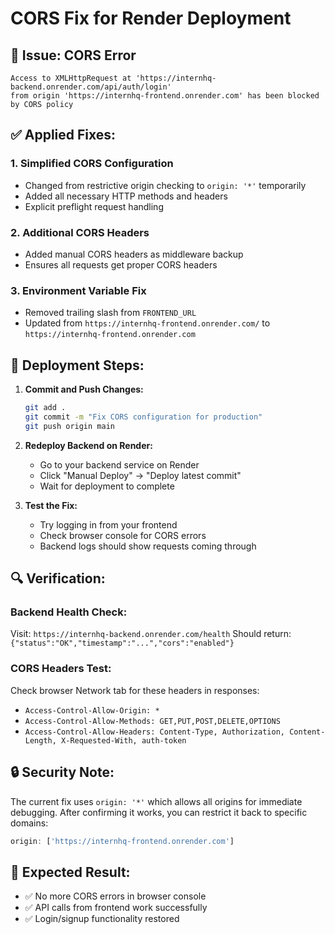 # CORS Fix for Render Deployment

## 🚨 Issue: CORS Error
```
Access to XMLHttpRequest at 'https://internhq-backend.onrender.com/api/auth/login' 
from origin 'https://internhq-frontend.onrender.com' has been blocked by CORS policy
```

## ✅ Applied Fixes:

### 1. **Simplified CORS Configuration**
- Changed from restrictive origin checking to `origin: '*'` temporarily
- Added all necessary HTTP methods and headers
- Explicit preflight request handling

### 2. **Additional CORS Headers**
- Added manual CORS headers as middleware backup
- Ensures all requests get proper CORS headers

### 3. **Environment Variable Fix**
- Removed trailing slash from `FRONTEND_URL`
- Updated from `https://internhq-frontend.onrender.com/` to `https://internhq-frontend.onrender.com`

## 🚀 Deployment Steps:

1. **Commit and Push Changes:**
   ```bash
   git add .
   git commit -m "Fix CORS configuration for production"
   git push origin main
   ```

2. **Redeploy Backend on Render:**
   - Go to your backend service on Render
   - Click "Manual Deploy" → "Deploy latest commit"
   - Wait for deployment to complete

3. **Test the Fix:**
   - Try logging in from your frontend
   - Check browser console for CORS errors
   - Backend logs should show requests coming through

## 🔍 Verification:

### Backend Health Check:
Visit: `https://internhq-backend.onrender.com/health`
Should return: `{"status":"OK","timestamp":"...","cors":"enabled"}`

### CORS Headers Test:
Check browser Network tab for these headers in responses:
- `Access-Control-Allow-Origin: *`
- `Access-Control-Allow-Methods: GET,PUT,POST,DELETE,OPTIONS`
- `Access-Control-Allow-Headers: Content-Type, Authorization, Content-Length, X-Requested-With, auth-token`

## 🔒 Security Note:
The current fix uses `origin: '*'` which allows all origins for immediate debugging. 
After confirming it works, you can restrict it back to specific domains:

```javascript
origin: ['https://internhq-frontend.onrender.com']
```

## 🎯 Expected Result:
- ✅ No more CORS errors in browser console
- ✅ API calls from frontend work successfully  
- ✅ Login/signup functionality restored